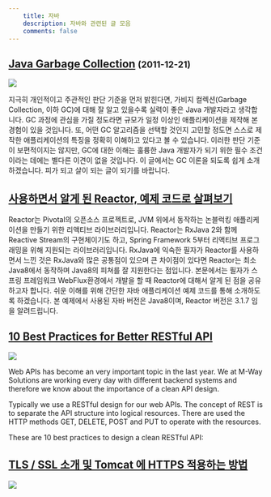 ```yaml
---
    title: 자바
    description: 자바와 관련된 글 모음
    comments: false
---
```


## [Java Garbage Collection](https://d2.naver.com/helloworld/1329) <small>(2011-12-21)</small>  

![](https://d2.naver.com/static/img/app/common/empty_img0.png)

지극히 개인적이고 주관적인 판단 기준을 먼저 밝힌다면, 가비지 컬렉션(Garbage Collection, 이하 GC)에 대해 잘 알고 있을수록 실력이 좋은 Java 개발자라고 생각합니다. GC 과정에 관심을 가질 정도라면 규모가 일정 이상인 애플리케이션을 제작해 본 경험이 있을 것입니다. 또, 어떤 GC 알고리즘을 선택할 것인지 고민할 정도면 스스로 제작한 애플리케이션의 특징을 정확히 이해하고 있다고 볼 수 있습니다. 이러한 판단 기준이 보편적이지는 않지만, GC에 대한 이해는 훌륭한 Java 개발자가 되기 위한 필수 조건이라는 데에는 별다른 이견이 없을 것입니다. 이 글에서는 GC 이론을 되도록 쉽게 소개하겠습니다. 피가 되고 살이 되는 글이 되기를 바랍니다.

## [사용하면서 알게 된 Reactor, 예제 코드로 살펴보기](https://tech.kakao.com/2018/05/29/reactor-programming/)  

Reactor는 Pivotal의 오픈소스 프로젝트로, JVM 위에서 동작하는 논블럭킹 애플리케이션을 만들기 위한 리액티브 라이브러리입니다. Reactor는 RxJava 2와 함께 Reactive Stream의 구현체이기도 하고, Spring Framework 5부터 리액티브 프로그래밍을 위해 지원되는 라이브러리입니다. RxJava에 익숙한 필자가 Reactor를 사용하면서 느낀 것은 RxJava와 많은 공통점이 있으며 큰 차이점이 있다면 Reactor는 최소 Java8에서 동작하며 Java8의 피쳐를 잘 지원한다는 점입니다. 
본문에서는 필자가 스프링 프레임워크 WebFlux환경에서 개발을 할 때 Reactor에 대해서 알게 된 점을 공유하고자 합니다. 쉬운 이해를 위해 간단한 자바 애플리케이션 예제 코드를 통해 소개하도록 하겠습니다. 본 예제에서 사용된 자바 버전은 Java8이며, Reactor 버전은 3.1.7 임을 알려드립니다.

## [10 Best Practices for Better RESTful API](https://blog.mwaysolutions.com/2014/06/05/10-best-practices-for-better-restful-api/)  

![](https://blog.mwaysolutions.com/wp-content/uploads/2014/06/20140602_restful_api_checklist_img.jpg)  

Web APIs has become an very important topic in the last year. We at M-Way Solutions are working every day with different backend systems and therefore we know about the importance of a clean API design.

Typically we use a RESTful design for our web APIs. The concept of REST is to separate the API structure into logical resources. There are used the HTTP methods GET, DELETE, POST and PUT to operate with the resources.

These are 10 best practices to design a clean RESTful API:

## [TLS / SSL 소개 및 Tomcat 에 HTTPS 적용하는 방법](https://joshuajangblog.wordpress.com/2016/09/02/tls-ssl-intro-and-tomcat-configuration/)  

![](https://joshuajangblog.files.wordpress.com/2016/09/tomcat1.jpg)